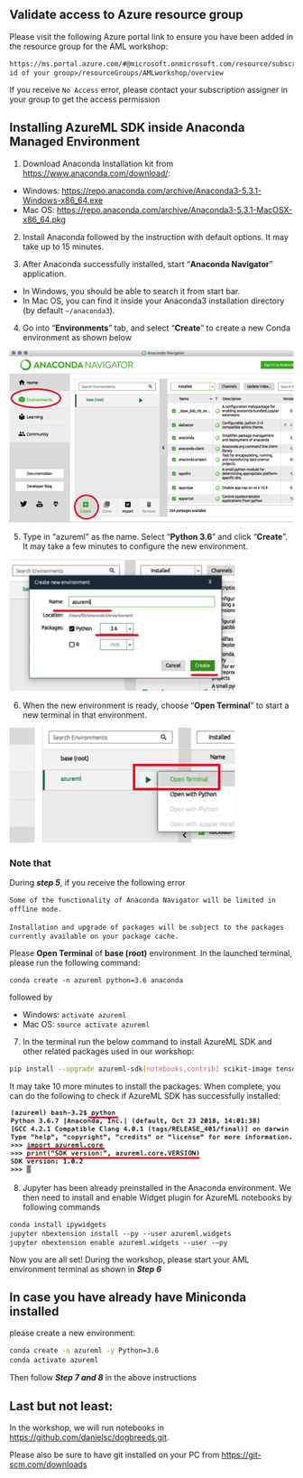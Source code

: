 ## Validate access to Azure resource group
Please visit the following Azure portal link to ensure you have been added in the resource group for the AML workshop:

```
https://ms.portal.azure.com/#@microsoft.onmicrosoft.com/resource/subscriptions/<subscription id of your group>/resourceGroups/AMLworkshop/overview
```
 
 If you receive `No Access` error, please contact your subscription assigner in your group to get the access permission


## Installing AzureML SDK inside Anaconda Managed Environment
1.	Download Anaconda Installation kit from https://www.anaconda.com/download/:
- Windows: https://repo.anaconda.com/archive/Anaconda3-5.3.1-Windows-x86_64.exe
- Mac OS: https://repo.anaconda.com/archive/Anaconda3-5.3.1-MacOSX-x86_64.pkg 

2.	Install Anaconda followed by the instruction with default options. It may take up to 15 minutes.

3.	After Anaconda successfully installed, start “**Anaconda Navigator**” application. 
- In Windows, you should be able to search it from start bar. 
- In Mac OS, you can find it inside your Anaconda3 installation directory (by default `~/anaconda3`).

4.	Go into “**Environments**” tab, and select “**Create**” to create a new Conda environment as shown below

<img src="/1.png" alt="drawing" width="600"/>


5.	Type in “azureml” as the name. Select “**Python 3.6**” and click “**Create**”. It may take a few minutes to configure the new environment.
 
<img src="/2.png" alt="drawing" width="400"/>

6.	When the new environment is ready, choose “**Open Terminal**” to start a new terminal in that environment.
 
<img src="/3.png" alt="drawing" width="400"/>

### Note that

During ***step 5***, if you receive the following error 

```
Some of the functionality of Anaconda Navigator will be limited in offline mode.

Installation and upgrade of packages will be subject to the packages currently available on your package cache.
```
Please **Open Terminal** of **base (root)** environment. In the launched terminal, please run the following command:

```
conda create -n azureml python=3.6 anaconda
```
followed by
- Windows: ```activate azureml```
- Mac OS: ```source activate azureml```

7.	In the terminal run the below command to install AzureML SDK and other related packages used in our workshop:

```sh
pip install --upgrade azureml-sdk[notebooks,contrib] scikit-image tensorflow tensorboardX --user
```

It may take 10 more minutes to install the packages. When complete, you can do the following to check if AzureML SDK has successfully installed:

<img src="/4.png" alt="drawing" width="600"/>


8.	Jupyter has been already preinstalled in the Anaconda environment. We then need to install and enable Widget plugin for AzureML notebooks by following commands

```
conda install ipywidgets 
jupyter nbextension install --py --user azureml.widgets 
jupyter nbextension enable azureml.widgets --user -–py
```

Now you are all set! 
During the workshop, please start your AML environment terminal as shown in ***Step 6***

## In case you have already have Miniconda installed

please create a new environment:
```sh
conda create -n azureml -y Python=3.6 
conda activate azureml
```
Then follow ***Step 7 and 8*** in the above instructions

## Last but not least:

In the workshop, we will run notebooks in https://github.com/danielsc/dogbreeds.git. 

Please also be sure to have git installed on your PC from https://git-scm.com/downloads 


